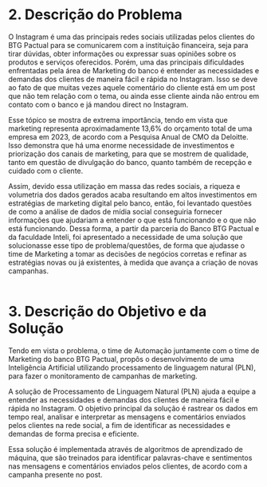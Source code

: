 # 2. Descrição do Problema
O Instagram é uma das principais redes sociais utilizadas pelos clientes do BTG Pactual para se comunicarem com a instituição financeira, seja para tirar dúvidas, obter informações ou expressar suas opiniões sobre os produtos e serviços oferecidos. Porém, uma das principais dificuldades enfrentadas pela área de Marketing do banco é entender as necessidades e demandas dos clientes de maneira fácil e rápida no Instagram. Isso se deve ao fato de que muitas vezes aquele comentário do cliente está em um post que não tem relação com o tema, ou ainda esse cliente ainda não entrou em contato com o banco e já mandou direct no Instagram.<br>

Esse tópico se mostra de extrema importância, tendo em vista que marketing representa aproximadamente 13,6% do orçamento total de uma empresa em 2023, de acordo com a Pesquisa Anual de CMO da Deloitte. Isso demonstra que há uma enorme necessidade de investimentos e priorização dos canais de marketing, para que se mostrem de qualidade, tanto em questão de divulgação do banco,  quanto também de recepção e cuidado com o cliente.<br>

Assim, devido essa utilização em massa das redes sociais, a riqueza e volumetria dos dados gerados acaba resultando em altos investimentos em estratégias de marketing digital pelo banco, então, foi levantado questões de como a análise de dados de mídia social conseguiria fornecer informações que ajudariam a entender o que está funcionando e o que não está funcionando. Dessa forma, a partir da parceria do Banco BTG Pactual e da faculdade Inteli, foi apresentado a necessidade de uma solução que solucionasse esse tipo de problema/questões, de forma que ajudasse o time de Marketing a tomar as decisões de negócios corretas e refinar as estratégias novas ou já existentes, à medida que avança a criação de novas campanhas.
<br><br>

# 3. Descrição do Objetivo e da Solução
Tendo em vista o problema, o time de Automação juntamente com o time de Marketing do banco BTG Pactual, propôs o desenvolvimento de uma Inteligência Artificial utilizando processamento de linguagem natural (PLN), para fazer o monitoramento de campanhas de marketing.<br>

A solução de Processamento de Linguagem Natural (PLN) ajuda a equipe a entender as necessidades e demandas dos clientes de maneira fácil e rápida no Instagram. O objetivo principal da solução é rastrear os dados em tempo real, analisar e interpretar as mensagens e comentários enviados pelos clientes na rede social, a fim de identificar as necessidades e demandas de forma precisa e eficiente. <br>

Essa solução é implementada através de algoritmos de aprendizado de máquina, que são treinados para identificar palavras-chave e sentimentos nas mensagens e comentários enviados pelos clientes, de acordo com a campanha presente no post.
